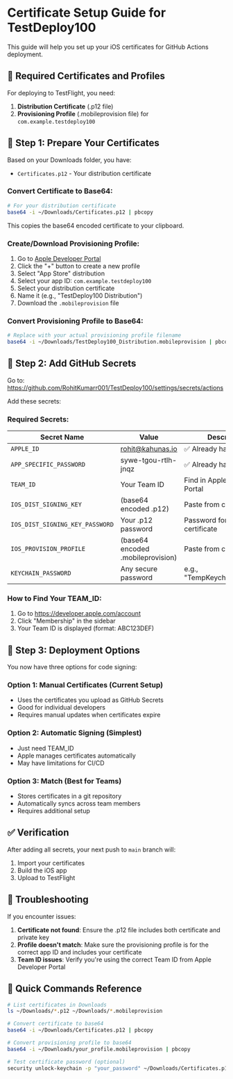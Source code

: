 # Certificate Setup Guide for TestDeploy100

This guide will help you set up your iOS certificates for GitHub Actions deployment.

## 📱 Required Certificates and Profiles

For deploying to TestFlight, you need:
1. **Distribution Certificate** (.p12 file)
2. **Provisioning Profile** (.mobileprovision file) for `com.example.testdeploy100`

## 🔐 Step 1: Prepare Your Certificates

Based on your Downloads folder, you have:
- `Certificates.p12` - Your distribution certificate

### Convert Certificate to Base64:
```bash
# For your distribution certificate
base64 -i ~/Downloads/Certificates.p12 | pbcopy
```
This copies the base64 encoded certificate to your clipboard.

### Create/Download Provisioning Profile:
1. Go to [Apple Developer Portal](https://developer.apple.com/account/resources/profiles/list)
2. Click the "+" button to create a new profile
3. Select "App Store" distribution
4. Select your app ID: `com.example.testdeploy100`
5. Select your distribution certificate
6. Name it (e.g., "TestDeploy100 Distribution")
7. Download the `.mobileprovision` file

### Convert Provisioning Profile to Base64:
```bash
# Replace with your actual provisioning profile filename
base64 -i ~/Downloads/TestDeploy100_Distribution.mobileprovision | pbcopy
```

## 🔑 Step 2: Add GitHub Secrets

Go to: https://github.com/RohitKumarr001/TestDeploy100/settings/secrets/actions

Add these secrets:

### Required Secrets:

| Secret Name | Value | Description |
|------------|-------|-------------|
| `APPLE_ID` | rohit@kahunas.io | ✅ Already have |
| `APP_SPECIFIC_PASSWORD` | sywe-tgou-rtlh-jnqz | ✅ Already have |
| `TEAM_ID` | Your Team ID | Find in Apple Developer Portal |
| `IOS_DIST_SIGNING_KEY` | (base64 encoded .p12) | Paste from clipboard |
| `IOS_DIST_SIGNING_KEY_PASSWORD` | Your .p12 password | Password for the certificate |
| `IOS_PROVISION_PROFILE` | (base64 encoded .mobileprovision) | Paste from clipboard |
| `KEYCHAIN_PASSWORD` | Any secure password | e.g., "TempKeychainPass123!" |

### How to Find Your TEAM_ID:
1. Go to https://developer.apple.com/account
2. Click "Membership" in the sidebar
3. Your Team ID is displayed (format: ABC123DEF)

## 🚀 Step 3: Deployment Options

You now have three options for code signing:

### Option 1: Manual Certificates (Current Setup)
- Uses the certificates you upload as GitHub Secrets
- Good for individual developers
- Requires manual updates when certificates expire

### Option 2: Automatic Signing (Simplest)
- Just need TEAM_ID
- Apple manages certificates automatically
- May have limitations for CI/CD

### Option 3: Match (Best for Teams)
- Stores certificates in a git repository
- Automatically syncs across team members
- Requires additional setup

## ✅ Verification

After adding all secrets, your next push to `main` branch will:
1. Import your certificates
2. Build the iOS app
3. Upload to TestFlight

## 🔧 Troubleshooting

If you encounter issues:

1. **Certificate not found**: Ensure the .p12 file includes both certificate and private key
2. **Profile doesn't match**: Make sure the provisioning profile is for the correct app ID and includes your certificate
3. **Team ID issues**: Verify you're using the correct Team ID from Apple Developer Portal

## 📝 Quick Commands Reference

```bash
# List certificates in Downloads
ls ~/Downloads/*.p12 ~/Downloads/*.mobileprovision

# Convert certificate to base64
base64 -i ~/Downloads/Certificates.p12 | pbcopy

# Convert provisioning profile to base64
base64 -i ~/Downloads/your_profile.mobileprovision | pbcopy

# Test certificate password (optional)
security unlock-keychain -p "your_password" ~/Downloads/Certificates.p12
